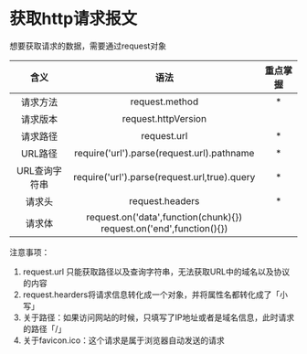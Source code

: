 # 获取http请求报文

想要获取请求的数据，需要通过request对象

|含义|语法|重点掌握|
|:-:|:-:|:-:|
|请求方法|request.method|*|
|请求版本|request.httpVersion||
|请求路径|request.url|*|
|URL路径|require('url').parse(request.url).pathname|*|
|URL查询字符串|require('url').parse(request.url,true).query|*|
|请求头|request.headers|*|
|请求体|request.on('data',function(chunk){})</br>request.on('end',function(){})||

注意事项：

1. request.url 只能获取路径以及查询字符串，无法获取URL中的域名以及协议的内容
2. request.hearders将请求信息转化成一个对象，并将属性名都转化成了「小写」
3. 关于路径：如果访问网站的时候，只填写了IP地址或者是域名信息，此时请求的路径「/」
4. 关于favicon.ico：这个请求是属于浏览器自动发送的请求

